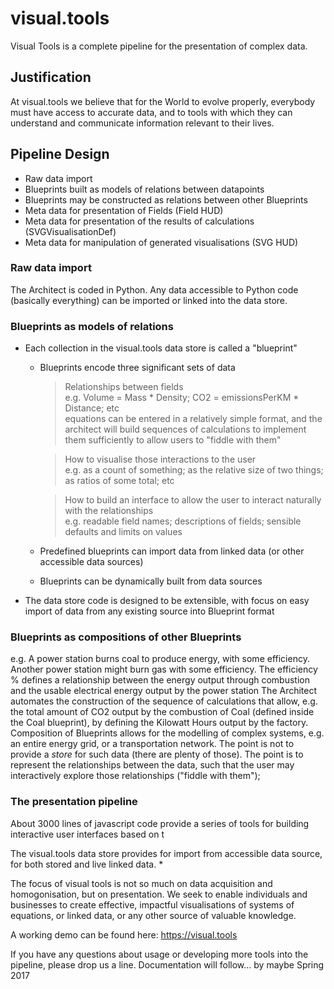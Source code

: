 # visual.tools

Visual Tools is a complete pipeline for the presentation of complex data.

## Justification

At visual.tools we believe that for the World to evolve properly, everybody must have access to accurate data, and to tools with which they can understand and communicate information relevant to their lives.

## Pipeline Design
* Raw data import
* Blueprints built as models of relations between datapoints
* Blueprints may be constructed as relations between other Blueprints
* Meta data for presentation of Fields (Field HUD)
* Meta data for presentation of the results of calculations (SVGVisualisationDef)
* Meta data for manipulation of generated visualisations (SVG HUD)

### Raw data import
The Architect is coded in Python. Any data accessible to Python code (basically everything) can be imported or linked into the data store.

### Blueprints as models of relations
* Each collection in the visual.tools data store is called a "blueprint"
  * Blueprints encode three significant sets of data
    > Relationships between fields<br>
    e.g. Volume = Mass * Density; CO2 = emissionsPerKM * Distance; etc<br>
    equations can be entered in a relatively simple format, and the architect will build sequences of calculations to implement them sufficiently to allow users to "fiddle with them"
    
    > How to visualise those interactions to the user<br>
    e.g. as a count of something; as the relative size of two things; as ratios of some total; etc
  
    > How to build an interface to allow the user to interact naturally with the relationships<br>
    e.g. readable field names; descriptions of fields; sensible defaults and limits on values
  * Predefined blueprints can import data from linked data (or other accessible data sources)
  * Blueprints can be dynamically built from data sources
* The data store code is designed to be extensible, with focus on easy import of data from any existing source into Blueprint format

### Blueprints as compositions of other Blueprints
e.g. A power station burns coal to produce energy, with some efficiency. Another power station might burn gas with some efficiency.
The efficiency % defines a relationship between the energy output through combustion and the usable electrical energy output by the power station
The Architect automates the construction of the sequence of calculations that allow, e.g. the total amount of CO2 output by the combustion of Coal (defined inside the Coal blueprint), by defining the Kilowatt Hours output by the factory.
Composition of Blueprints allows for the modelling of complex systems, e.g. an entire energy grid, or a transportation network.
The point is not to provide a *store* for such data (there are plenty of those). The point is to represent the relationships between the data, such that the user may interactively explore those relationships ("fiddle with them");


### The presentation pipeline
About 3000 lines of javascript code provide a series of tools for building interactive user interfaces based on t
 
The visual.tools data store provides for import from accessible data source, for both stored and live linked data. 
* 

The focus of visual tools is not so much on data acquisition and homogonisation, but on presentation. We seek to enable individuals and businesses to create effective, impactful visualisations of systems of equations, or linked data, or any other source of valuable knowledge.

A working demo can be found here: https://visual.tools

If you have any questions about usage or developing more tools into the pipeline, please drop us a line. Documentation will follow... by maybe Spring 2017

